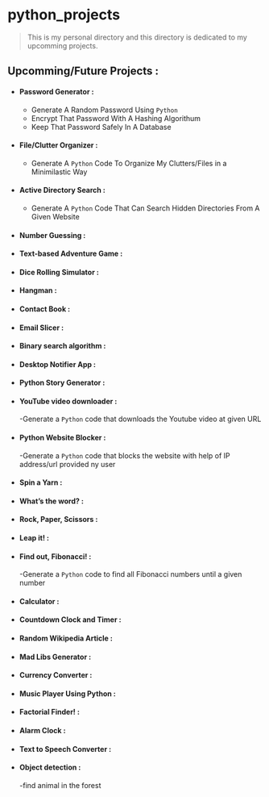 # python_projects


> This is my personal directory and this directory is dedicated to my upcomming projects.


## Upcomming/Future Projects :


 - #### Password Generator :
     - Generate A Random Password Using `Python`
     - Encrypt That Password With A Hashing Algorithum
     - Keep That Password Safely In A Database

- #### File/Clutter Organizer :
     - Generate A `Python` Code To Organize My Clutters/Files in a Minimilastic Way

- #### Active Directory Search :
     - Generate A `Python` Code That Can Search Hidden Directories From A Given Website

- #### Number Guessing :

- #### Text-based Adventure Game :

- #### Dice Rolling Simulator :

- #### Hangman :

- #### Contact Book :

- #### Email Slicer :

- #### Binary search algorithm :

- #### Desktop Notifier App :

- #### Python Story Generator :

- #### YouTube video downloader :
	-Generate a `Python` code that downloads the Youtube video at given URL

- #### Python Website Blocker :
	-Generate a `Python` code that blocks the website with help of IP address/url provided ny user

- #### Spin a Yarn :

- #### What’s the word? :

- #### Rock, Paper, Scissors :

- #### Leap it! :

- #### Find out, Fibonacci! :
	-Generate a `Python` code  to find all Fibonacci numbers until a given number

- #### Calculator :

- #### Countdown Clock and Timer :

- #### Random Wikipedia Article :

- #### Mad Libs Generator :

- #### Currency Converter :

- #### Music Player Using Python :

- #### Factorial Finder! :

- #### Alarm Clock :

- #### Text to Speech Converter :

- #### Object detection :
	-find animal in the forest
